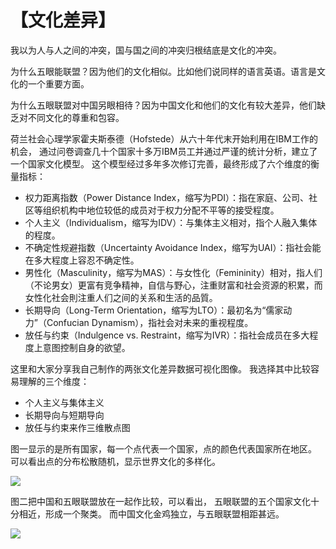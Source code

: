 # 【文化差异】

我以为人与人之间的冲突，国与国之间的冲突归根结底是文化的冲突。

为什么五眼能联盟？因为他们的文化相似。比如他们说同样的语言英语。语言是文化的一个重要方面。

为什么五眼联盟对中国另眼相待？因为中国文化和他们的文化有较大差异，他们缺乏对不同文化的尊重和包容。

荷兰社会心理学家霍夫斯泰德（Hofstede）从六十年代末开始利用在IBM工作的机会，
通过问卷调查几十个国家十多万IBM员工并通过严谨的统计分析，建立了一个国家文化模型。
这个模型经过多年多次修订完善，最终形成了六个维度的衡量指标：

- 权力距离指数（Power Distance Index，缩写为PDI）：指在家庭、公司、社区等组织机构中地位较低的成员对于权力分配不平等的接受程度。
- 个人主义（Individualism，缩写为IDV）：与集体主义相对，指个人融入集体的程度。
- 不确定性规避指数（Uncertainty Avoidance Index，缩写为UAI）：指社会能在多大程度上容忍不确定性。
- 男性化（Masculinity，缩写为MAS）：与女性化（Femininity）相对，指人们（不论男女）更富有竞争精神，自信与野心，注重财富和社会资源的积累，而女性化社会則注重人们之间的关系和生活的品質。
- 长期导向（Long-Term Orientation，缩写为LTO）：最初名为“儒家动力”（Confucian Dynamism），指社会对未来的重视程度。
- 放任与约束（Indulgence vs. Restraint，缩写为IVR）：指社会成员在多大程度上意图控制自身的欲望。

这里和大家分享我自己制作的两张文化差异数据可视化图像。 我选择其中比较容易理解的三个维度：
- 个人主义与集体主义 
- 长期导向与短期导向
- 放任与约束来作三维散点图

图一显示的是所有国家，每一个点代表一个国家，点的颜色代表国家所在地区。
可以看出点的分布松散随机，显示世界文化的多样化。

![](17a.png)

图二把中国和五眼联盟放在一起作比较，可以看出， 五眼联盟的五个国家文化十分相近，形成一个聚类。
而中国文化金鸡独立，与五眼联盟相距甚远。

![](17b.png)
